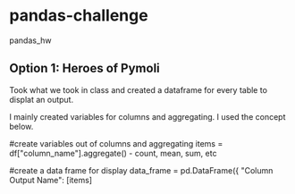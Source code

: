# pandas-challenge
pandas_hw
## Option 1: Heroes of Pymoli

Took what we took in class and created a dataframe for every table to displat an output.

I mainly created variables for columns and aggregating. I used the concept below.

#create variables out of columns and aggregating 
items = df["column_name"].aggregate() - count, mean, sum, etc

#create a data frame for display
data_frame = pd.DataFrame({
	"Column Output Name": [items]
